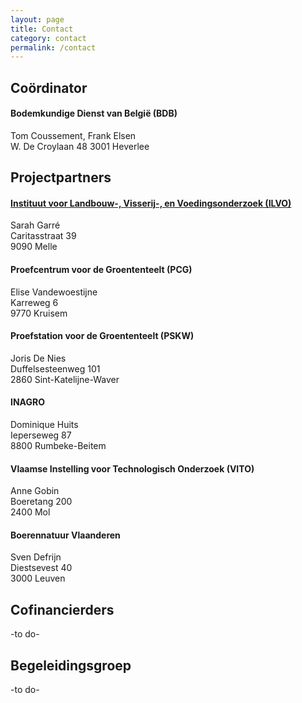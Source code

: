 ```yaml
---
layout: page
title: Contact
category: contact
permalink: /contact
---
```


## Coördinator
#### Bodemkundige Dienst van België (BDB)
Tom Coussement, Frank Elsen   
W. De Croylaan 48 
3001 Heverlee  

## Projectpartners
#### [Instituut voor Landbouw-, Visserij-, en Voedingsonderzoek (ILVO)](www.ilvo.vlaanderen.be)

Sarah Garré  
Caritasstraat 39  
9090 Melle  

#### Proefcentrum voor de Groententeelt (PCG)

Elise Vandewoestijne   
Karreweg 6  
9770 Kruisem  

#### Proefstation voor de Groententeelt (PSKW)

Joris De Nies  
Duffelsesteenweg 101  
2860 Sint-Katelijne-Waver  

#### INAGRO

Dominique Huits  
Ieperseweg 87   
8800 Rumbeke-Beitem  

#### Vlaamse Instelling voor Technologisch Onderzoek (VITO)

Anne Gobin  
Boeretang 200  
2400 Mol  

#### Boerennatuur Vlaanderen

Sven Defrijn  
Diestsevest 40  
3000 Leuven  

## Cofinancierders

-to do-

## Begeleidingsgroep

-to do-